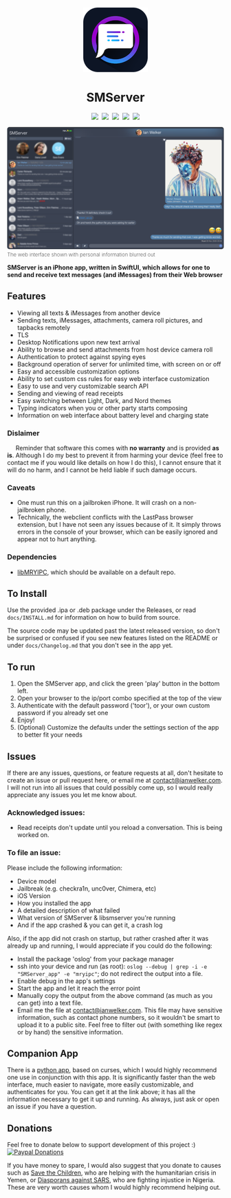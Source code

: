 <p align="center"><img src="assets/icon_small.png" /></p>
<h1 align="center">SMServer</h1>
<p align="center"><a href="https://github.com/iandwelker/smserver/releases"><img src="https://img.shields.io/github/v/release/iandwelker/smserver.svg?style=flat"/></a>&nbsp;&nbsp;<a href="https://github.com/iandwelker/smserver/blob/master/LICENSE"><img src="https://img.shields.io/github/license/iandwelker/smserver.svg?style=flat"></a>&nbsp;&nbsp;<a href="https://github.com/iandwelker/smserver/issues"><img src="https://img.shields.io/github/issues/iandwelker/smserver.svg?style=flat"/></a>&nbsp;&nbsp;<a href="https://github.com/iandwelker/smserver/stargazers"><img src="https://img.shields.io/github/stars/iandwelker/smserver?style=flat"/></a>&nbsp;&nbsp;<a href="https://repo.twickd.com/package/com.twickd.ian-welker.smserver"><img src="https://img.shields.io/static/v1?label=repository&message=twickd&color=red"/></a></p>

<img src="assets/smserver.png" style="border-radius: 5px;"/>
<span style="font-weight: 200; font-size: 12px">The web interface shown with personal information blurred out</span>

**SMServer is an iPhone app, written in SwiftUI, which allows for one to send and receive text messages (and iMessages) from their Web browser**

## Features
- Viewing all texts & iMessages from another device
- Sending texts, iMessages, attachments, camera roll pictures, and tapbacks remotely
- TLS
- Desktop Notifications upon new text arrival
- Ability to browse and send attachments from host device camera roll
- Authentication to protect against spying eyes
- Background operation of server for unlimited time, with screen on or off
- Easy and accessible customization options
- Ability to set custom css rules for easy web interface customization
- Easy to use and very customizable search API
- Sending and viewing of read receipts
- Easy switching between Light, Dark, and Nord themes
- Typing indicators when you or other party starts composing
- Information on web interface about battery level and charging state

### Dislaimer
&nbsp;&nbsp;&nbsp;&nbsp; Reminder that software this comes with **no warranty** and is provided **as is**. Although I do my best to prevent it from harming your device (feel free to contact me if you would like details on how I do this), I cannot ensure that it will do no harm, and I cannot be held liable if such damage occurs.

### Caveats
- One must run this on a jailbroken iPhone. It will crash on a non-jailbroken phone.
- Technically, the webclient conflicts with the LastPass browser extension, but I have not seen any issues because of it. It simply throws errors in the console of your browser, which can be easily ignored and appear not to hurt anything.

### Dependencies
- [libMRYIPC](https://github.com/Muirey03/MRYIPC), which should be available on a default repo.

## To Install
Use the provided .ipa or .deb package under the Releases, or read `docs/INSTALL.md` for information on how to build from source.

The source code may be updated past the latest released version, so don't be surprised or confused if you see new features listed on the README or under `docs/Changelog.md` that you don't see in the app yet.

## To run
1. Open the SMServer app, and click the green 'play' button in the bottom left.
3. Open your browser to the ip/port combo specified at the top of the view
4. Authenticate with the default password ('toor'), or your own custom password if you already set one
5. Enjoy!
6. (Optional) Customize the defaults under the settings section of the app to better fit your needs

<!--## TODO
- [x] View conversations in browser
- [x] View texts in browser
- [x] Dynamic loading of texts
- [x] Send texts from browser without on-device interaction
- [x] Start new conversations from browser
- [x] View all attachments in browser
- [x] Send images/attachments from browser
- [x] Websockets for instant communication
- [x] Display for which conversations have unread messages
- [x] Persistent settings
- [x] Allow the server to run in the background for unlimited time
- [x] Convenient Custom CSS Loading
- [x] HTTPS
- [x] Desktop notifications
- [x] Access to camera roll on web interface
- [x] Viewing and sending of read receipts
- [x] Graphic displays for reactions
- [x] Information on web page about battery life and charging state
- [x] Display when other party starts typing
- [x] Ability to send chat indicators when you start typing
- [x] Subject lines for texts on web interface
- [x] Ability to send tapbacks from web interface
- [x] Ability to delete texts from the web interface
- [x] Ability to delete conversations from the web interface
- [ ] Search through messages from browser - This has been implemented in the API-->

## Issues
If there are any issues, questions, or feature requests at all, don't hesitate to create an issue or pull request here, or email me at contact@ianwelker.com. I will not run into all issues that could possibly come up, so I would really appreciate any issues you let me know about.

### Acknowledged issues:
- Read receipts don't update until you reload a conversation. This is being worked on.

### To file an issue:
Please include the following information:
 - Device model
 - Jailbreak (e.g. checkra1n, unc0ver, Chimera, etc)
 - iOS Version
 - How you installed the app
 - A detailed description of what failed
 - What version of SMServer & libsmserver you're running
 - And if the app crashed & you can get it, a crash log

Also, if the app did not crash on startup, but rather crashed after it was already up and running, I would appreciate if you could do the following:
 - Install the package 'oslog' from your package manager
 - ssh into your device and run (as root): `oslog --debug | grep -i -e "SMServer_app" -e "mryipc"`; do not redirect the output into a file.
 - Enable debug in the app's settings
 - Start the app and let it reach the error point
 - Manually copy the output from the above command (as much as you can get) into a text file.
 - Email me the file at contact@ianwelker.com. This file may have sensitive information, such as contact phone numbers, so it wouldn't be smart to upload it to a public site. Feel free to filter out (with something like regex or by hand) the sensitive information.

## Companion App
There is a [python app](http://github.com/iandwelker/smserver_receiver), based on curses, which I would highly recommend one use in conjunction with this app. It is significantly faster than the web interface, much easier to navigate, more easily customizable, and authenticates for you. You can get it at the link above; it has all the information necessary to get it up and running. As always, just ask or open an issue if you have a question.

## Donations
Feel free to donate below to support development of this project :) \
[![Paypal Donations](https://img.shields.io/static/v1?label=Donations&message=Paypal&color=blue)](https://www.paypal.com/cgi-bin/webscr?cmd=_donations&business=K3A6WVKT54PH4&item_name=Tweak%2FApplication+Development&currency_code=USD)

If you have money to spare, I would also suggest that you donate to causes such as [Save the Children](https://support.savethechildren.org/site/Donation2?df_id=2521&2521.donation=form1), who are helping with the humanitarian crisis in Yemen, or [Diasporans against SARS](https://www.gofundme.com/f/4ppyfs-diasporans-against-sars?utm_source=twitter&utm_medium=social&utm_campaign=m_pd+share-sheet), who are fighting injustice in Nigeria. These are very worth causes whom I would highly recommend helping out.

